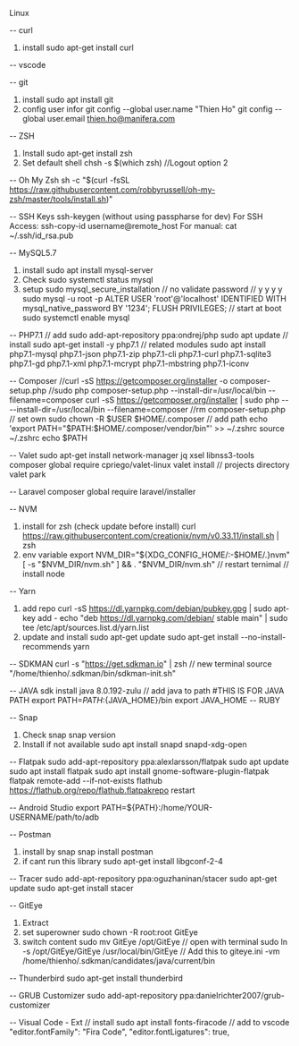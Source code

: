 Linux

-- curl
1. install
sudo apt-get install curl

-- vscode

-- git
1. install
sudo apt install git
2. config user infor
git config --global user.name "Thien Ho"
git config --global user.email thien.ho@manifera.com

-- ZSH
1. Install
sudo apt-get install zsh
2. Set default shell
chsh -s $(which zsh)
//Logout
option 2

-- Oh My Zsh
sh -c "$(curl -fsSL https://raw.githubusercontent.com/robbyrussell/oh-my-zsh/master/tools/install.sh)"

-- SSH Keys
ssh-keygen
(without using passpharse for dev)
For SSH Access:
ssh-copy-id username@remote_host
For manual:
cat ~/.ssh/id_rsa.pub

-- MySQL5.7
1. install
sudo apt install mysql-server
2. Check
sudo systemctl status mysql
3. setup
sudo mysql_secure_installation
// no validate password
// y y y y
sudo mysql -u root -p
ALTER USER 'root'@'localhost' IDENTIFIED WITH mysql_native_password BY '1234';
FLUSH PRIVILEGES;
// start at boot
sudo systemctl enable mysql

-- PHP7.1
// add
sudo add-apt-repository ppa:ondrej/php
sudo apt update
// install
sudo apt-get install -y php7.1
// related modules
sudo apt install php7.1-mysql php7.1-json php7.1-zip php7.1-cli php7.1-curl php7.1-sqlite3 php7.1-gd php7.1-xml php7.1-mcrypt php7.1-mbstring php7.1-iconv


-- Composer
//curl -sS https://getcomposer.org/installer -o composer-setup.php
//sudo php composer-setup.php --install-dir=/usr/local/bin --filename=composer
curl -sS https://getcomposer.org/installer | sudo php -- --install-dir=/usr/local/bin --filename=composer 
//rm composer-setup.php
// set own
sudo chown -R $USER $HOME/.composer
// add path
echo 'export PATH="$PATH:$HOME/.composer/vendor/bin"' >> ~/.zshrc
source ~/.zshrc
echo $PATH

-- Valet
sudo apt-get install network-manager jq xsel libnss3-tools
composer global require cpriego/valet-linux
valet install
// projects directory
valet park

-- Laravel
composer global require laravel/installer

-- NVM
1. install for zsh (check update before install)
curl https://raw.githubusercontent.com/creationix/nvm/v0.33.11/install.sh | zsh
2. env variable
export NVM_DIR="${XDG_CONFIG_HOME/:-$HOME/.}nvm"
[ -s "$NVM_DIR/nvm.sh" ] && \. "$NVM_DIR/nvm.sh"
// restart ternimal
// install node

-- Yarn
1. add repo
curl -sS https://dl.yarnpkg.com/debian/pubkey.gpg | sudo apt-key add -
echo "deb https://dl.yarnpkg.com/debian/ stable main" | sudo tee /etc/apt/sources.list.d/yarn.list
2. update and install
sudo apt-get update
sudo apt-get install --no-install-recommends yarn

-- SDKMAN
curl -s "https://get.sdkman.io" | zsh
// new terminal
source "/home/thienho/.sdkman/bin/sdkman-init.sh"

-- JAVA
sdk install java 8.0.192-zulu
// add java to path
#THIS IS FOR JAVA PATH
export PATH=${PATH}:${JAVA_HOME}/bin
export JAVA_HOME
-- RUBY

-- Snap
1. Check snap
snap version
2. Install if not available
sudo apt install snapd snapd-xdg-open

-- Flatpak
sudo add-apt-repository ppa:alexlarsson/flatpak
sudo apt update
sudo apt install flatpak
sudo apt install gnome-software-plugin-flatpak
flatpak remote-add --if-not-exists flathub https://flathub.org/repo/flathub.flatpakrepo
restart

-- Android Studio
export PATH=${PATH}:/home/YOUR-USERNAME/path/to/adb

-- Postman
1. install by snap
snap install postman
2. if cant run this library
sudo apt-get install libgconf-2-4

-- Tracer
sudo add-apt-repository ppa:oguzhaninan/stacer
sudo apt-get update
sudo apt-get install stacer

-- GitEye
1. Extract
2. set superowner
sudo chown -R root:root GitEye
3. switch content
sudo mv GitEye /opt/GitEye
// open with terminal
sudo ln -s /opt/GitEye/GitEye /usr/local/bin/GitEye
// Add this to giteye.ini
-vm
/home/thienho/.sdkman/candidates/java/current/bin

-- Thunderbird
sudo apt-get install thunderbird

-- GRUB Customizer
sudo add-apt-repository ppa:danielrichter2007/grub-customizer


-- Visual Code - Ext
// install
sudo apt install fonts-firacode
// add to vscode
"editor.fontFamily": "Fira Code",
"editor.fontLigatures": true,
